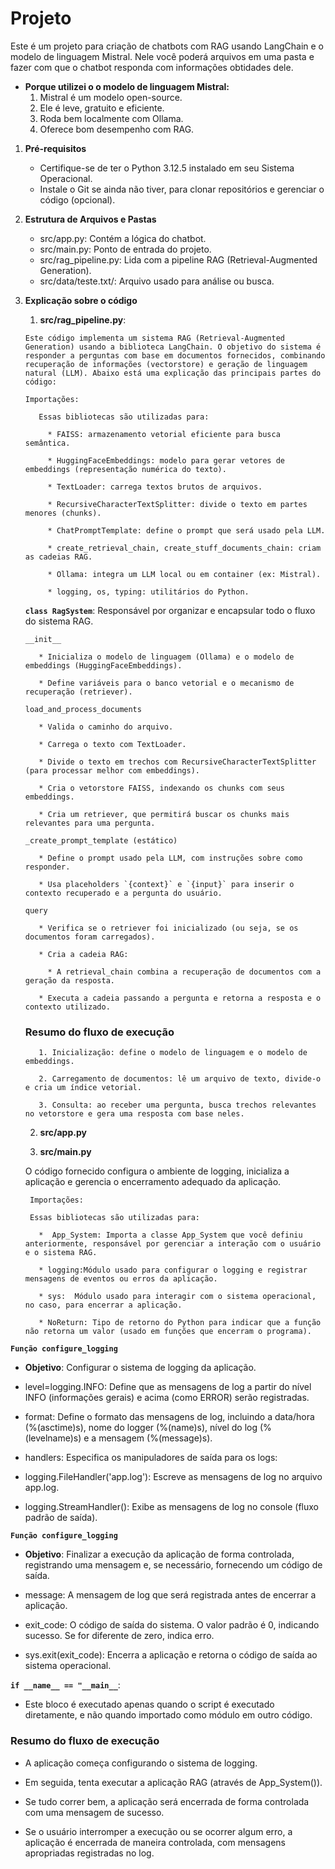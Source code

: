 # Projeto

Este é um projeto para criação de chatbots com RAG usando LangChain e o modelo de linguagem Mistral. Nele você poderá arquivos em uma pasta e fazer com que o chatbot responda com informações obtidades dele.
* **Porque utilizei o o modelo de linguagem Mistral:**
  1. Mistral é um modelo open-source.
  2. Ele é leve, gratuito e eficiente.
  3. Roda bem localmente com Ollama.
  4. Oferece bom desempenho com RAG.

1. **Pré-requisitos**
   * Certifique-se de ter o Python 3.12.5 instalado em seu Sistema Operacional.
   * Instale o Git se ainda não tiver, para clonar repositórios e gerenciar o código (opcional).

2. **Estrutura de Arquivos e Pastas**
    * src/app.py: Contém a lógica do chatbot.
    * src/main.py: Ponto de entrada do projeto.
    * src/rag_pipeline.py: Lida com a pipeline RAG (Retrieval-Augmented Generation).
    * src/data/teste.txt/: Arquivo usado para análise ou busca.
      
3. **Explicação sobre o código**
   
    1.  **src/rag_pipeline.py**:
     
       Este código implementa um sistema RAG (Retrieval-Augmented Generation) usando a biblioteca LangChain. O objetivo do sistema é responder a perguntas com base em documentos fornecidos, combinando recuperação de informações (vectorstore) e geração de linguagem natural (LLM). Abaixo está uma explicação das principais partes do código:
       
       Importações:
          
          Essas bibliotecas são utilizadas para:
  
            * FAISS: armazenamento vetorial eficiente para busca semântica.
            
            * HuggingFaceEmbeddings: modelo para gerar vetores de embeddings (representação numérica do texto).
            
            * TextLoader: carrega textos brutos de arquivos.
            
            * RecursiveCharacterTextSplitter: divide o texto em partes menores (chunks).
            
            * ChatPromptTemplate: define o prompt que será usado pela LLM.
            
            * create_retrieval_chain, create_stuff_documents_chain: criam as cadeias RAG.
            
            * Ollama: integra um LLM local ou em container (ex: Mistral).
            
            * logging, os, typing: utilitários do Python.

   **`class RagSystem`**: Responsável por organizar e encapsular todo o fluxo do sistema RAG.

   `__init__`
        
          * Inicializa o modelo de linguagem (Ollama) e o modelo de embeddings (HuggingFaceEmbeddings).
          
          * Define variáveis para o banco vetorial e o mecanismo de recuperação (retriever).
          
   `load_and_process_documents`
        
          * Valida o caminho do arquivo.
          
          * Carrega o texto com TextLoader.
          
          * Divide o texto em trechos com RecursiveCharacterTextSplitter (para processar melhor com embeddings).
          
          * Cria o vetorstore FAISS, indexando os chunks com seus embeddings.
          
          * Cria um retriever, que permitirá buscar os chunks mais relevantes para uma pergunta.
          
   `_create_prompt_template (estático)`
        
          * Define o prompt usado pela LLM, com instruções sobre como responder.
          
          * Usa placeholders `{context}` e `{input}` para inserir o contexto recuperado e a pergunta do usuário.
          
   `query`
        
          * Verifica se o retriever foi inicializado (ou seja, se os documentos foram carregados).
          
          * Cria a cadeia RAG:
          
            * A retrieval_chain combina a recuperação de documentos com a geração da resposta.
          
          * Executa a cadeia passando a pergunta e retorna a resposta e o contexto utilizado.
            
      ### Resumo do fluxo de execução
          1. Inicialização: define o modelo de linguagem e o modelo de embeddings.
          
          2. Carregamento de documentos: lê um arquivo de texto, divide-o e cria um índice vetorial.
          
          3. Consulta: ao receber uma pergunta, busca trechos relevantes no vetorstore e gera uma resposta com base neles.

     2.  **src/app.py**
        
     3.  **src/main.py**
        
   O código fornecido configura o ambiente de logging, inicializa a aplicação e gerencia o encerramento adequado da aplicação.
   
        Importações:
        
        Essas bibliotecas são utilizadas para: 

          *  App_System: Importa a classe App_System que você definiu anteriormente, responsável por gerenciar a interação com o usuário e o sistema RAG.
          
          * logging:Módulo usado para configurar o logging e registrar mensagens de eventos ou erros da aplicação.
          
          * sys:  Módulo usado para interagir com o sistema operacional, no caso, para encerrar a aplicação.
          
          * NoReturn: Tipo de retorno do Python para indicar que a função não retorna um valor (usado em funções que encerram o programa).
   
**`Função configure_logging`**
   
  * **Objetivo**: Configurar o sistema de logging da aplicação.

  * level=logging.INFO: Define que as mensagens de log a partir do nível INFO (informações gerais) e acima (como ERROR) serão registradas.
    
  * format: Define o formato das mensagens de log, incluindo a data/hora (%(asctime)s), nome do logger (%(name)s), nível do log (%(levelname)s) e a mensagem (%(message)s).
    
  * handlers: Especifica os manipuladores de saída para os logs:
    
  * logging.FileHandler('app.log'): Escreve as mensagens de log no arquivo app.log.
    
  * logging.StreamHandler(): Exibe as mensagens de log no console (fluxo padrão de saída).
      
**`Função configure_logging`**
   
  * **Objetivo**: Finalizar a execução da aplicação de forma controlada, registrando uma mensagem e, se necessário, fornecendo um código de saída.
    
  * message: A mensagem de log que será registrada antes de encerrar a aplicação.
    
  * exit_code: O código de saída do sistema. O valor padrão é 0, indicando sucesso. Se for diferente de zero, indica erro.
    
  * sys.exit(exit_code): Encerra a aplicação e retorna o código de saída ao sistema operacional.

**`if __name__ == "__main__`**: 
  * Este bloco é executado apenas quando o script é executado diretamente, e não quando importado como módulo em outro código.

### Resumo do fluxo de execução
  * A aplicação começa configurando o sistema de logging.
  
  * Em seguida, tenta executar a aplicação RAG (através de App_System()).
  
  * Se tudo correr bem, a aplicação será encerrada de forma controlada com uma mensagem de sucesso.
  
  * Se o usuário interromper a execução ou se ocorrer algum erro, a aplicação é encerrada de maneira controlada, com mensagens apropriadas registradas no log.

